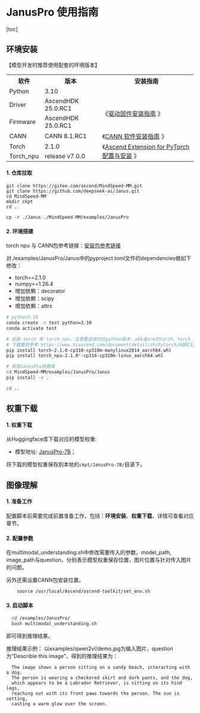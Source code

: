 # JanusPro 使用指南

<p align="left">
</p>

[toc]

## 环境安装

【模型开发时推荐使用配套的环境版本】

<table border="0">
  <tr>
    <th>软件</th>
    <th>版本</th>
    <th>安装指南</th>
  </tr>
  <tr>
    <td> Python </td>
    <td> 3.10 </td>
  </tr>
  <tr>
    <td> Driver </td>
    <td> AscendHDK 25.0.RC1 </td>
    <td rowspan="2">《<a href="https://www.hiascend.com/document/detail/zh/canncommercial/81RC1/softwareinst/instg/instg_0003.html?Mode=PmIns&OS=Ubuntu&Software=cannToolKit">驱动固件安装指南</a> 》</td>
  </tr>
  <tr>
    <td> Firmware </td>
    <td> AscendHDK 25.0.RC1 </td>
  </tr>
  <tr>
    <td> CANN </td>
    <td> CANN 8.1.RC1 </td>
    <td>《<a href="https://www.hiascend.com/document/detail/zh/canncommercial/81RC1/softwareinst/instg/instg_0003.html">CANN 软件安装指南</a> 》</td>
  </tr>
  <tr>
    <td> Torch </td>
    <td> 2.1.0 </td>
    <td rowspan="2">《<a href="https://www.hiascend.com/document/detail/zh/Pytorch/700/configandinstg/instg/insg_0004.html">Ascend Extension for PyTorch 配置与安装</a> 》</td>
  </tr>
  <tr>
    <td> Torch_npu </td>
    <td> release v7.0.0 </td>
  </tr>
</table>

#### 1. 仓库拉取

```shell
git clone https://gitee.com/ascend/MindSpeed-MM.git
git clone https://github.com/deepseek-ai/Janus.git
cd MindSpeed-MM
mkdir ckpt
cd ..

cp -r ./Janus ./MindSpeed-MM/examples/JanusPro
```

#### 2. 环境搭建

torch npu 与 CANN包参考链接：[安装包参考链接](https://support.huawei.com/enterprise/zh/ascend-computing/cann-pid-251168373/software)

对./examples/JanusPro/Janus中的pyproject.toml文件的dependencies做如下修改：
- torch==2.1.0
- numpy==1.26.4
- 增加依赖：decorator
- 增加依赖：scipy
- 增加依赖：attrs
  


```bash
# python3.10
conda create -n test python=3.10
conda activate test

# 安装 torch 和 torch_npu，注意要选择对应python版本、x86或arm的torch、torch_npu及apex包
# 下载路径参考 https://www.hiascend.com/document/detail/zh/Pytorch/60RC3/configandinstg/instg/insg_0001.html
pip install torch-2.1.0-cp310-cp310m-manylinux2014_aarch64.whl
pip install torch_npu-2.1.0*-cp310-cp310m-linux_aarch64.whl

# 安装JanusPro依赖库
cd MindSpeed-MM/examples/JanusPro/Janus
pip install -e .

cd ..
```

## 权重下载

#### 1. 权重下载

从Huggingface库下载对应的模型权重:

- 模型地址: [JanusPro-7B](https://huggingface.co/deepseek-ai/Janus-Pro-7B/tree/main)；

 将下载的模型权重保存到本地的`ckpt/JanusPro-7B/`目录下。
<a id="jump2.2"></a>

## 图像理解

#### 1. 准备工作

配置脚本前需要完成前置准备工作，包括：**环境安装**、**权重下载**，详情可查看对应章节。

#### 2. 配置参数

在multimodal_understanding.sh中修改需要传入的参数，model_path, image_path与question，分别表示模型权重保存位置，图片位置与针对传入图片的问题。

另外还需设置CANN包安装位置。

```shell
    source /usr/local/Ascend/ascend-toolkit/set_env.sh
```

#### 3. 启动脚本
```bash 
  cd /examples/JanusPro/
  bash multimodal_understanding.sh
```
即可得到推理结果。

推理结果示例：
以examples/qwen2vl/demo.jpg为输入图片，question为“Describle this image”，得到的推理结果为：

```shell
  The image shows a person sitting on a sandy beach, interacting with a dog. 
  The person is wearing a checkered skirt and dark pants, and the dog, 
  which appears to be a Labrador Retriever, is sitting on its hind legs, 
  reaching out with its front paws towards the person. The sun is setting, 
  casting a warm glow over the screen. 
```





